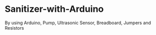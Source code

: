 # Sanitizer-with-Arduino
By using Arduino, Pump, Ultrasonic Sensor, Breadboard, Jumpers and Resistors
